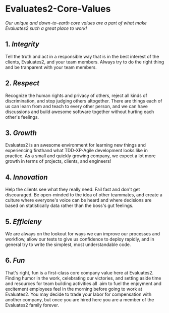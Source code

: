 # Evaluates2-Core-Values

_Our unique and down-to-earth core values are a part of what make Evaluates2 such a great place to work!_

## 1. ***_Integrity_*** 
Tell the truth and act in a responsible way that is in the best interest of the clients, Evaluates2, and your team members. Always try to do the right thing and be tranparent with your team members.
   
## 2. ***_Respect_***
Recognize the human rights and privacy of others, reject all kinds of discrimination, and stop judging others altogether. There are things each of us can learn from and teach to every other person, and we can have discussions and build awesome software together without hurting each other's feelings.

## 3. ***_Growth_***
Evaluates2 is an awesome environment for learning new things and experiencing firsthand what TDD-XP-Agile development looks like in practice. As a small and quickly growing company, we expect a lot more growth in terms of projects, clients, and engineers!

## 4. ***_Innovation_***
Help the clients see what they really need. Fail fast and don't get discouraged. Be open-minded to the idea of other teammates, and create a culture where everyone's voice can be heard and where decisions are based on statistically data rather than the boss's gut feelings.

## 5. ***_Efficieny_***
We are always on the lookout for ways we can improve our processes and workflow, allow our tests to give us confidence to deploy rapidly, and in general try to write the simplest, most understandable code.

## 6. ***_Fun_***
That's right, fun is a first-class core company value here at Evaluates2. Finding humor in the work, celebrating our victories, and setting aside time and resources for team building activities all  aim to fuel the enjoyment and excitement employees feel in the morning before going to work at Evaluates2. You may decide to trade your labor for compensation with another company, but once you are hired here you are a member of the Evaluates2 family forever.
